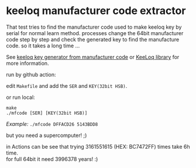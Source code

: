 # keeloq manufacturer code extractor
That test tries to find the manufacturer code used to make keeloq key by serial for normal learn method. processes change the 64bit manufacturer code step by step and check the generated key to find the manufacture code. so it takes a long time ...

See [keeloq key generator from manufacturer code](https://github.com/ioelectro/hcs-programmer-soft) or [KeeLoq library](https://github.com/liyanboy74/KeeLoq) for more information.

run by github action:

edit `Makefile` and add the `SER` and `KEY(32bit HSB)`.

or run local:
```
make
./mfcode [SER] [KEY(32bit HSB)] 
```
*Example:* `./mfcode DFFACD26 5143BDD8`

but you need a supercomputer! ;)

in Actions can be see that trying 3161551615 (HEX: BC7472FF) times take 6h time.<br>
for full 64bit it need 3996378 years! :)




